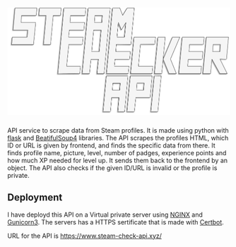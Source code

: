 # ![SteamCheckerAPI](https://github.com/jekahk/portfolio/blob/master/src/Assets/SteamCheckAPI.png?raw=true)

API service to scrape data from Steam profiles. It is made using python with [flask](https://flask.palletsprojects.com/en/1.1.x/) and [BeatifulSoup4](https://www.crummy.com/software/BeautifulSoup/bs4/doc/) libraries. The API scrapes the profiles HTML, which ID or URL is given by frontend, and finds the specific data from there. It finds profile name, picture, level, number of padges, experience points and how much XP needed for level up. It sends them back to the frontend by an object. The API also checks if the given ID/URL is invalid or the profile is private. 

## Deployment

I have deployd this API on a Virtual private server using [NGINX](https://www.nginx.com/) and [Gunicorn3](https://gunicorn.org/). The servers has a HTTPS sertificate that is made with [Certbot](https://certbot.eff.org/). 

URL for the API is https://www.steam-check-api.xyz/
